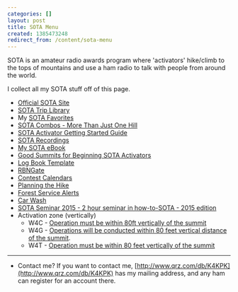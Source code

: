 ```yaml
---
categories: []
layout: post
title: SOTA Menu
created: 1385473248
redirect_from: /content/sota-menu
---
```

SOTA is an amateur radio awards program where 'activators' hike/climb to the tops of mountains and use a ham radio to talk with people from around the world.

I collect all my SOTA stuff off of this page.

* [Official SOTA Site](http://www.sota.org.uk/)
* [SOTA Trip Library](/content/sota-trip-library)
* My [SOTA Favorites](/content/sota-favorites-lists)
* [SOTA Combos - More Than Just One Hill](/content/sota-combos)
* [SOTA Activator Getting Started Guide](/content/getting-started-sota)
* [SOTA Recordings](/content/sota-activation-recordings)
* [My SOTA eBook](/ebook/sota-ascent/landing-page/sota-serial-ebook)
* [Good Summits for Beginning SOTA Activators](/content/beginner-summits)
* [Log Book Template](/content/log-book-template)
* [RBNGate](/content/rbngate)
* [Contest Calendars](/content/sota-avoid-contests)
* [Planning the Hike](/content/sota-planning-hike)
* [Forest Service Alerts](http://www.fs.usda.gov/alerts/conf/alerts-notices)
* [Car Wash](/content/car-washes-north-georgia)
* [SOTA Seminar 2015 - 2 hour seminar in how-to-SOTA - 2015 edition](https://www.youtube.com/watch?v=IzMH96ojjOI#t=1240)
* Activation zone (vertically)
    * W4C - [Operation must be within 80ft vertically of the summit](http://www.sota.org.uk/docs/ARM-W4C.pdf)
    * W4G - [Operations will be conducted within 80 feet vertical distance of the summit](http://www.sota.org.uk/docs/ARM-W4G-Georgia.pdf).
    * W4T - [Operation must be within 80 feet vertically of the summit](http://www.sota.org.uk/docs/ARM-W4T.pdf)

-----

* Contact me? If you want to contact me, [http://www.qrz.com/db/K4KPK](http://www.qrz.com/db/K4KPK) has my mailing address, and any ham can register for an account there.
